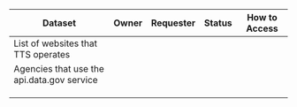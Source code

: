


|  Dataset | Owner  | Requester  | Status  |  How to Access |
|---|---|---|---|---|
| List of websites that TTS operates  |   |   |   |   |
|  Agencies that use the api.data.gov service |   |   |   |   |
|   |   |   |   |   |
|   |   |   |   |   |
|   |   |   |   |   |
